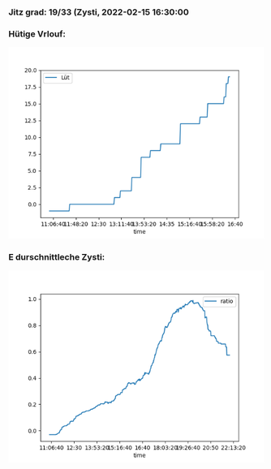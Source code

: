 ### Jitz grad: 19/33 (Zysti, 2022-02-15 16:30:00

### Hütige Vrlouf:
![Graph](Today.png)

### E durschnittleche Zysti:
![Graph](Zysti.png)